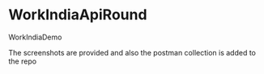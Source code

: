 # WorkIndiaApiRound
WorkIndiaDemo

The screenshots are provided and also the postman collection is added to the repo

